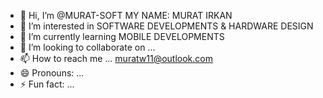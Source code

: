 - 👋 Hi, I’m @MURAT-SOFT MY NAME: MURAT IRKAN 
- 👀 I’m interested in SOFTWARE DEVELOPMENTS & HARDWARE DESIGN
- 🌱 I’m currently learning MOBILE DEVELOPMENTS
- 💞️ I’m looking to collaborate on ...
- 📫 How to reach me ... muratw11@outlook.com 
- 😄 Pronouns: ...
- ⚡ Fun fact: ...

<!---
MURAT-SOFT/MURAT-SOFT is a ✨ special ✨ repository because its `README.md` (this file) appears on your GitHub profile.
You can click the Preview link to take a look at your changes.
--->
